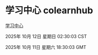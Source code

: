 # 学习中心 colearnhub
[学习中心](http://59.174.10.125:56308/colearnhub/)

2025年 10月 12日 星期日 02:30:03 CST

2025年 10月 11日 星期六 18:30:03 GMT
